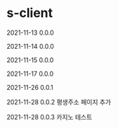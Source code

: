 # s-client

2021-11-13 0.0.0

2021-11-14 0.0.0

2021-11-15 0.0.0

2021-11-17 0.0.0

2021-11-26 0.0.1

2021-11-28 0.0.2 평생주소 페이지 추가

2021-11-28 0.0.3 카지노 테스트